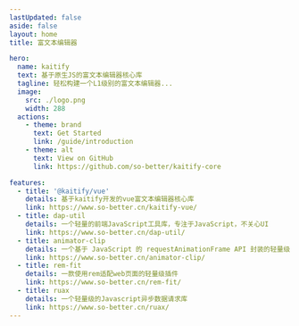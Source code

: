 ```yaml
---
lastUpdated: false
aside: false
layout: home
title: 富文本编辑器

hero:
  name: kaitify
  text: 基于原生JS的富文本编辑器核心库
  tagline: 轻松构建一个L1级别的富文本编辑器...
  image:
    src: ./logo.png
    width: 288
  actions:
    - theme: brand
      text: Get Started
      link: /guide/introduction
    - theme: alt
      text: View on GitHub
      link: https://github.com/so-better/kaitify-core

features:
  - title: '@kaitify/vue'
    details: 基于kaitify开发的vue富文本编辑器核心库
    link: https://www.so-better.cn/kaitify-vue/
  - title: dap-util
    details: 一个轻量的前端JavaScript工具库，专注于JavaScript，不关心UI
    link: https://www.so-better.cn/dap-util/
  - title: animator-clip
    details: 一个基于 JavaScript 的 requestAnimationFrame API 封装的轻量级 JS 动画插件
    link: https://www.so-better.cn/animator-clip/
  - title: rem-fit
    details: 一款使用rem适配web页面的轻量级插件
    link: https://www.so-better.cn/rem-fit/
  - title: ruax
    details: 一个轻量级的Javascript异步数据请求库
    link: https://www.so-better.cn/ruax/
---
```

